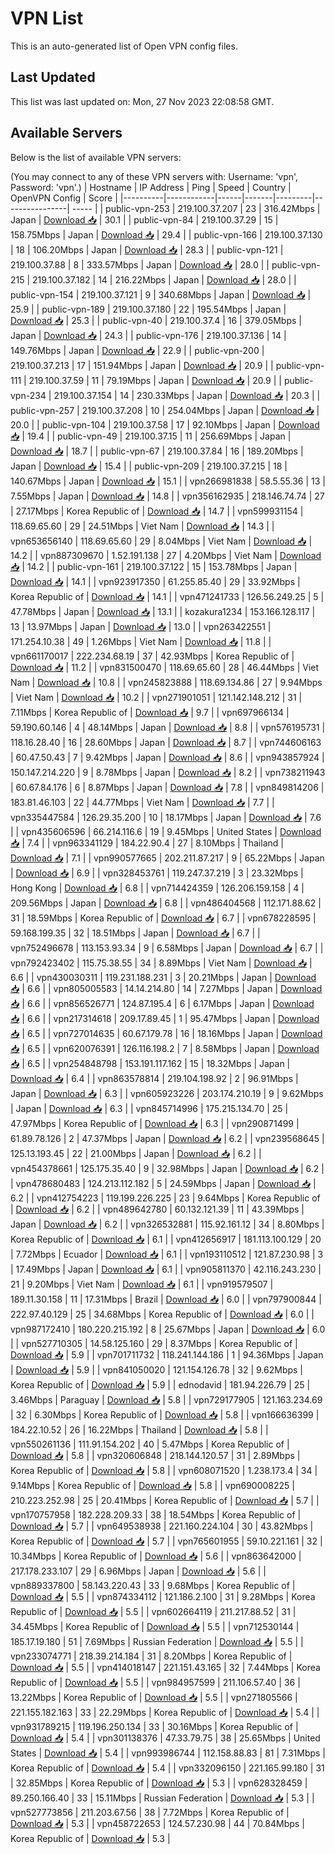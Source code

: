 # VPN List

This is an auto-generated list of Open VPN config files.

## Last Updated

This list was last updated on: Mon, 27 Nov 2023 22:08:58 GMT.

## Available Servers

Below is the list of available VPN servers:

(You may connect to any of these VPN servers with: Username: 'vpn', Password: 'vpn'.)
| Hostname | IP Address | Ping | Speed | Country | OpenVPN Config | Score |
|----------|------------|------|-------|---------|----------------| ----- |
| public-vpn-253 | 219.100.37.207 | 23 | 316.42Mbps | Japan | [Download 📥](./configs/server_0_JP.ovpn) | 30.1 |
| public-vpn-84 | 219.100.37.29 | 15 | 158.75Mbps | Japan | [Download 📥](./configs/server_1_JP.ovpn) | 29.4 |
| public-vpn-166 | 219.100.37.130 | 18 | 106.20Mbps | Japan | [Download 📥](./configs/server_2_JP.ovpn) | 28.3 |
| public-vpn-121 | 219.100.37.88 | 8 | 333.57Mbps | Japan | [Download 📥](./configs/server_3_JP.ovpn) | 28.0 |
| public-vpn-215 | 219.100.37.182 | 14 | 216.22Mbps | Japan | [Download 📥](./configs/server_4_JP.ovpn) | 28.0 |
| public-vpn-154 | 219.100.37.121 | 9 | 340.68Mbps | Japan | [Download 📥](./configs/server_5_JP.ovpn) | 25.9 |
| public-vpn-189 | 219.100.37.180 | 22 | 195.54Mbps | Japan | [Download 📥](./configs/server_6_JP.ovpn) | 25.3 |
| public-vpn-40 | 219.100.37.4 | 16 | 379.05Mbps | Japan | [Download 📥](./configs/server_7_JP.ovpn) | 24.3 |
| public-vpn-176 | 219.100.37.136 | 14 | 149.76Mbps | Japan | [Download 📥](./configs/server_8_JP.ovpn) | 22.9 |
| public-vpn-200 | 219.100.37.213 | 17 | 151.94Mbps | Japan | [Download 📥](./configs/server_9_JP.ovpn) | 20.9 |
| public-vpn-111 | 219.100.37.59 | 11 | 79.19Mbps | Japan | [Download 📥](./configs/server_10_JP.ovpn) | 20.9 |
| public-vpn-234 | 219.100.37.154 | 14 | 230.33Mbps | Japan | [Download 📥](./configs/server_11_JP.ovpn) | 20.3 |
| public-vpn-257 | 219.100.37.208 | 10 | 254.04Mbps | Japan | [Download 📥](./configs/server_12_JP.ovpn) | 20.0 |
| public-vpn-104 | 219.100.37.58 | 17 | 92.10Mbps | Japan | [Download 📥](./configs/server_13_JP.ovpn) | 19.4 |
| public-vpn-49 | 219.100.37.15 | 11 | 256.69Mbps | Japan | [Download 📥](./configs/server_14_JP.ovpn) | 18.7 |
| public-vpn-67 | 219.100.37.84 | 16 | 189.20Mbps | Japan | [Download 📥](./configs/server_15_JP.ovpn) | 15.4 |
| public-vpn-209 | 219.100.37.215 | 18 | 140.67Mbps | Japan | [Download 📥](./configs/server_16_JP.ovpn) | 15.1 |
| vpn266981838 | 58.5.55.36 | 13 | 7.55Mbps | Japan | [Download 📥](./configs/server_17_JP.ovpn) | 14.8 |
| vpn356162935 | 218.146.74.74 | 27 | 27.17Mbps | Korea Republic of | [Download 📥](./configs/server_18_KR.ovpn) | 14.7 |
| vpn599931154 | 118.69.65.60 | 29 | 24.51Mbps | Viet Nam | [Download 📥](./configs/server_19_VN.ovpn) | 14.3 |
| vpn653656140 | 118.69.65.60 | 29 | 8.04Mbps | Viet Nam | [Download 📥](./configs/server_20_VN.ovpn) | 14.2 |
| vpn887309670 | 1.52.191.138 | 27 | 4.20Mbps | Viet Nam | [Download 📥](./configs/server_21_VN.ovpn) | 14.2 |
| public-vpn-161 | 219.100.37.122 | 15 | 153.78Mbps | Japan | [Download 📥](./configs/server_22_JP.ovpn) | 14.1 |
| vpn923917350 | 61.255.85.40 | 29 | 33.92Mbps | Korea Republic of | [Download 📥](./configs/server_23_KR.ovpn) | 14.1 |
| vpn471241733 | 126.56.249.25 | 5 | 47.78Mbps | Japan | [Download 📥](./configs/server_24_JP.ovpn) | 13.1 |
| kozakura1234 | 153.166.128.117 | 13 | 13.97Mbps | Japan | [Download 📥](./configs/server_25_JP.ovpn) | 13.0 |
| vpn263422551 | 171.254.10.38 | 49 | 1.26Mbps | Viet Nam | [Download 📥](./configs/server_26_VN.ovpn) | 11.8 |
| vpn661170017 | 222.234.68.19 | 37 | 42.93Mbps | Korea Republic of | [Download 📥](./configs/server_27_KR.ovpn) | 11.2 |
| vpn831500470 | 118.69.65.60 | 28 | 46.44Mbps | Viet Nam | [Download 📥](./configs/server_28_VN.ovpn) | 10.8 |
| vpn245823888 | 118.69.134.86 | 27 | 9.94Mbps | Viet Nam | [Download 📥](./configs/server_29_VN.ovpn) | 10.2 |
| vpn271901051 | 121.142.148.212 | 31 | 7.11Mbps | Korea Republic of | [Download 📥](./configs/server_30_KR.ovpn) | 9.7 |
| vpn697966134 | 59.190.60.146 | 4 | 48.14Mbps | Japan | [Download 📥](./configs/server_31_JP.ovpn) | 8.8 |
| vpn576195731 | 118.16.28.40 | 16 | 28.60Mbps | Japan | [Download 📥](./configs/server_32_JP.ovpn) | 8.7 |
| vpn744606163 | 60.47.50.43 | 7 | 9.42Mbps | Japan | [Download 📥](./configs/server_33_JP.ovpn) | 8.6 |
| vpn943857924 | 150.147.214.220 | 9 | 8.78Mbps | Japan | [Download 📥](./configs/server_34_JP.ovpn) | 8.2 |
| vpn738211943 | 60.67.84.176 | 6 | 8.87Mbps | Japan | [Download 📥](./configs/server_35_JP.ovpn) | 7.8 |
| vpn849814206 | 183.81.46.103 | 22 | 44.77Mbps | Viet Nam | [Download 📥](./configs/server_36_VN.ovpn) | 7.7 |
| vpn335447584 | 126.29.35.200 | 10 | 18.17Mbps | Japan | [Download 📥](./configs/server_37_JP.ovpn) | 7.6 |
| vpn435606596 | 66.214.116.6 | 19 | 9.45Mbps | United States | [Download 📥](./configs/server_38_US.ovpn) | 7.4 |
| vpn963341129 | 184.22.90.4 | 27 | 8.10Mbps | Thailand | [Download 📥](./configs/server_39_TH.ovpn) | 7.1 |
| vpn990577665 | 202.211.87.217 | 9 | 65.22Mbps | Japan | [Download 📥](./configs/server_40_JP.ovpn) | 6.9 |
| vpn328453761 | 119.247.37.219 | 3 | 23.32Mbps | Hong Kong | [Download 📥](./configs/server_41_HK.ovpn) | 6.8 |
| vpn714424359 | 126.206.159.158 | 4 | 209.56Mbps | Japan | [Download 📥](./configs/server_42_JP.ovpn) | 6.8 |
| vpn486404568 | 112.171.88.62 | 31 | 18.59Mbps | Korea Republic of | [Download 📥](./configs/server_43_KR.ovpn) | 6.7 |
| vpn678228595 | 59.168.199.35 | 32 | 18.51Mbps | Japan | [Download 📥](./configs/server_44_JP.ovpn) | 6.7 |
| vpn752496678 | 113.153.93.34 | 9 | 6.58Mbps | Japan | [Download 📥](./configs/server_45_JP.ovpn) | 6.7 |
| vpn792423402 | 115.75.38.55 | 34 | 8.89Mbps | Viet Nam | [Download 📥](./configs/server_46_VN.ovpn) | 6.6 |
| vpn430030311 | 119.231.188.231 | 3 | 20.21Mbps | Japan | [Download 📥](./configs/server_47_JP.ovpn) | 6.6 |
| vpn805005583 | 14.14.214.80 | 14 | 7.27Mbps | Japan | [Download 📥](./configs/server_48_JP.ovpn) | 6.6 |
| vpn856526771 | 124.87.195.4 | 6 | 6.17Mbps | Japan | [Download 📥](./configs/server_49_JP.ovpn) | 6.6 |
| vpn217314618 | 209.17.89.45 | 1 | 95.47Mbps | Japan | [Download 📥](./configs/server_50_JP.ovpn) | 6.5 |
| vpn727014635 | 60.67.179.78 | 16 | 18.16Mbps | Japan | [Download 📥](./configs/server_51_JP.ovpn) | 6.5 |
| vpn620076391 | 126.116.198.2 | 7 | 8.58Mbps | Japan | [Download 📥](./configs/server_52_JP.ovpn) | 6.5 |
| vpn254848798 | 153.191.117.162 | 15 | 18.32Mbps | Japan | [Download 📥](./configs/server_53_JP.ovpn) | 6.4 |
| vpn863578814 | 219.104.198.92 | 2 | 96.91Mbps | Japan | [Download 📥](./configs/server_54_JP.ovpn) | 6.3 |
| vpn605923226 | 203.174.210.19 | 9 | 9.62Mbps | Japan | [Download 📥](./configs/server_55_JP.ovpn) | 6.3 |
| vpn845714996 | 175.215.134.70 | 25 | 47.97Mbps | Korea Republic of | [Download 📥](./configs/server_56_KR.ovpn) | 6.3 |
| vpn290871499 | 61.89.78.126 | 2 | 47.37Mbps | Japan | [Download 📥](./configs/server_57_JP.ovpn) | 6.2 |
| vpn239568645 | 125.13.193.45 | 22 | 21.00Mbps | Japan | [Download 📥](./configs/server_58_JP.ovpn) | 6.2 |
| vpn454378661 | 125.175.35.40 | 9 | 32.98Mbps | Japan | [Download 📥](./configs/server_59_JP.ovpn) | 6.2 |
| vpn478680483 | 124.213.112.182 | 5 | 24.59Mbps | Japan | [Download 📥](./configs/server_60_JP.ovpn) | 6.2 |
| vpn412754223 | 119.199.226.225 | 23 | 9.64Mbps | Korea Republic of | [Download 📥](./configs/server_61_KR.ovpn) | 6.2 |
| vpn489642780 | 60.132.121.39 | 11 | 43.39Mbps | Japan | [Download 📥](./configs/server_62_JP.ovpn) | 6.2 |
| vpn326532881 | 115.92.161.12 | 34 | 8.80Mbps | Korea Republic of | [Download 📥](./configs/server_63_KR.ovpn) | 6.1 |
| vpn412656917 | 181.113.100.129 | 20 | 7.72Mbps | Ecuador | [Download 📥](./configs/server_64_EC.ovpn) | 6.1 |
| vpn193110512 | 121.87.230.98 | 3 | 17.49Mbps | Japan | [Download 📥](./configs/server_65_JP.ovpn) | 6.1 |
| vpn905811370 | 42.116.243.230 | 21 | 9.20Mbps | Viet Nam | [Download 📥](./configs/server_66_VN.ovpn) | 6.1 |
| vpn919579507 | 189.11.30.158 | 11 | 17.31Mbps | Brazil | [Download 📥](./configs/server_67_BR.ovpn) | 6.0 |
| vpn797900844 | 222.97.40.129 | 25 | 34.68Mbps | Korea Republic of | [Download 📥](./configs/server_68_KR.ovpn) | 6.0 |
| vpn987172410 | 180.220.215.192 | 8 | 25.67Mbps | Japan | [Download 📥](./configs/server_69_JP.ovpn) | 6.0 |
| vpn527710305 | 14.58.125.160 | 29 | 8.37Mbps | Korea Republic of | [Download 📥](./configs/server_70_KR.ovpn) | 5.9 |
| vpn701711732 | 118.241.144.186 | 1 | 94.36Mbps | Japan | [Download 📥](./configs/server_71_JP.ovpn) | 5.9 |
| vpn841050020 | 121.154.126.78 | 32 | 9.62Mbps | Korea Republic of | [Download 📥](./configs/server_72_KR.ovpn) | 5.9 |
| ednodavid | 181.94.226.79 | 25 | 3.46Mbps | Paraguay | [Download 📥](./configs/server_73_PY.ovpn) | 5.8 |
| vpn729177905 | 121.163.234.69 | 32 | 6.30Mbps | Korea Republic of | [Download 📥](./configs/server_74_KR.ovpn) | 5.8 |
| vpn166636399 | 184.22.10.52 | 26 | 16.22Mbps | Thailand | [Download 📥](./configs/server_75_TH.ovpn) | 5.8 |
| vpn550261136 | 111.91.154.202 | 40 | 5.47Mbps | Korea Republic of | [Download 📥](./configs/server_76_KR.ovpn) | 5.8 |
| vpn320606848 | 218.144.120.57 | 31 | 2.89Mbps | Korea Republic of | [Download 📥](./configs/server_77_KR.ovpn) | 5.8 |
| vpn608071520 | 1.238.173.4 | 34 | 9.14Mbps | Korea Republic of | [Download 📥](./configs/server_78_KR.ovpn) | 5.8 |
| vpn690008225 | 210.223.252.98 | 25 | 20.41Mbps | Korea Republic of | [Download 📥](./configs/server_79_KR.ovpn) | 5.7 |
| vpn170757958 | 182.228.209.33 | 38 | 18.54Mbps | Korea Republic of | [Download 📥](./configs/server_80_KR.ovpn) | 5.7 |
| vpn649538938 | 221.160.224.104 | 30 | 43.82Mbps | Korea Republic of | [Download 📥](./configs/server_81_KR.ovpn) | 5.7 |
| vpn765601955 | 59.10.221.161 | 32 | 10.34Mbps | Korea Republic of | [Download 📥](./configs/server_82_KR.ovpn) | 5.6 |
| vpn863642000 | 217.178.233.107 | 29 | 6.96Mbps | Japan | [Download 📥](./configs/server_83_JP.ovpn) | 5.6 |
| vpn889337800 | 58.143.220.43 | 33 | 9.68Mbps | Korea Republic of | [Download 📥](./configs/server_84_KR.ovpn) | 5.5 |
| vpn874334112 | 121.186.2.100 | 31 | 9.28Mbps | Korea Republic of | [Download 📥](./configs/server_85_KR.ovpn) | 5.5 |
| vpn602664119 | 211.217.88.52 | 31 | 34.45Mbps | Korea Republic of | [Download 📥](./configs/server_86_KR.ovpn) | 5.5 |
| vpn712530144 | 185.17.19.180 | 51 | 7.69Mbps | Russian Federation | [Download 📥](./configs/server_87_RU.ovpn) | 5.5 |
| vpn233074771 | 218.39.214.184 | 31 | 8.20Mbps | Korea Republic of | [Download 📥](./configs/server_88_KR.ovpn) | 5.5 |
| vpn414018147 | 221.151.43.165 | 32 | 7.44Mbps | Korea Republic of | [Download 📥](./configs/server_89_KR.ovpn) | 5.5 |
| vpn984957599 | 211.106.57.40 | 36 | 13.22Mbps | Korea Republic of | [Download 📥](./configs/server_90_KR.ovpn) | 5.5 |
| vpn271805566 | 221.155.182.163 | 33 | 22.29Mbps | Korea Republic of | [Download 📥](./configs/server_91_KR.ovpn) | 5.4 |
| vpn931789215 | 119.196.250.134 | 33 | 30.16Mbps | Korea Republic of | [Download 📥](./configs/server_92_KR.ovpn) | 5.4 |
| vpn301138376 | 47.33.79.75 | 38 | 25.65Mbps | United States | [Download 📥](./configs/server_93_US.ovpn) | 5.4 |
| vpn993986744 | 112.158.88.83 | 81 | 7.31Mbps | Korea Republic of | [Download 📥](./configs/server_94_KR.ovpn) | 5.4 |
| vpn332096150 | 221.165.99.180 | 31 | 32.85Mbps | Korea Republic of | [Download 📥](./configs/server_95_KR.ovpn) | 5.3 |
| vpn628328459 | 89.250.166.40 | 33 | 15.11Mbps | Russian Federation | [Download 📥](./configs/server_96_RU.ovpn) | 5.3 |
| vpn527773856 | 211.203.67.56 | 38 | 7.72Mbps | Korea Republic of | [Download 📥](./configs/server_97_KR.ovpn) | 5.3 |
| vpn458722653 | 124.57.230.98 | 44 | 70.84Mbps | Korea Republic of | [Download 📥](./configs/server_98_KR.ovpn) | 5.3 |
